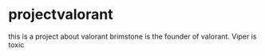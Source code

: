 # projectvalorant
this is a project about valorant
brimstone is the founder of valorant.
Viper is toxic
